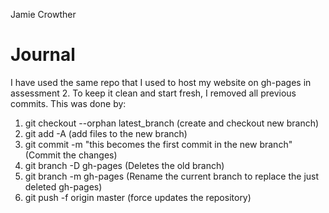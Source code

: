 Jamie Crowther

# Journal

I have used the same repo that I used to host my website on gh-pages in assessment 2.
To keep it clean and start fresh, I removed all previous commits. This was done by:
1. git checkout --orphan latest_branch (create and checkout new branch)
2. git add -A (add files to the new branch)
3. git commit -m "this becomes the first commit in the new branch" (Commit the changes)
4. git branch -D gh-pages (Deletes the old branch)
5. git branch -m gh-pages (Rename the current branch to replace the just deleted gh-pages)
6. git push -f origin master (force updates the repository)

#
